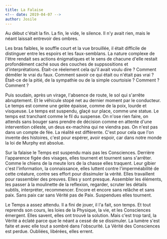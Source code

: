 ```yaml
---
title: La Falaise
<!-- date: 2019-04-07 -->
author: Josile
---
```


Au début c'était la fin. La fin, le vide, le silence.
Il n'y avait rien, mais le néant laissait entrevoir des ombres.

Les bras faibles, le souffle court et la vue brouillée, il était difficile de distinguer entre les espoirs et les faux-semblans. La nature complexe de l'être rendait ses actions énigmatiques et le sens de chacune d'elle restait profondément caché sous des couches de suppsositions et d'interprétations. Était-ce réelement cela qu'il avait voulu dire ? Comment démêler le vrai du faux. Comment savoir ce qui était ou n'était pas vrai ? Était-ce de la pitié, de la sympathie ou de la simple courtoisie ? Comment ? Comment ?

Puis soudain, après un virage, l'absence de route, le sol qui s'arrête abruptement. Et le véhicule stopé net au dernier moment par le conducteur. Le temps est comme une gelée épaisse, comme de la poix, lourde et visqueuse. Le temps est suspendu, glaçé sur place, comme une statue. Le temps est tranchant comme le fil du suspense. On n'ose rien faire, on attends sans bouger sans prendre de décision comme en attente d'une intervention céleste, un deus ex-machina qui ne viendra pas. On n'est pas dans un compte de fée. La réalité est différente. C'est pour cela que l'on invente des histoires, c'est pour espérer, avoir espoir, car dans notre monde la loi de Murphy est absolue.

Sur la falaise le Temps est suspendu mais pas les Consciences. Derrière l'apparence figée des visages, elles tournent et tournent sans s'arrêter. Comme le chiens de la meute lors de la chasse elles traquent. Leur gibier c'est l'information, la connaissance, elles luttent contre l'imperméabilité de cette créature, contre ses effort pour dissimuler la vérité. Elles travaillent pour rassembler des preuves. Elles y sont presque. Assembler les éléments, les passer à la moulinette de la reflexion, regarder, scruter les détails subtils, interpréter, recommencer. Encore et encore sans relâche et sans paix. Sans paix car sans Vérité pas de Paix. Suspendues elles tournent.

Le Temps a assez attendu. Il a fini de jouer, il l'a fait, son temps. Et tout reprends son cours, les loies de la Physique, la vie, et les Consciences émergent. Elles savent, elles ont trouvé la solution. Mais c'est trop tard, la Vérité a éclaté parce que le néant a cessé de se dissimuler. La lumère s'est faite et avec elle tout a sombré dans l'obscurité. La Vérité des Consciences est perdue. Oubliées, libérées, elles errent.
